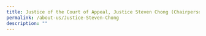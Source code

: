 ```yaml
---
title: Justice of the Court of Appeal, Justice Steven Chong (Chairperson of the Panel)
permalink: /about-us/Justice-Steven-Chong
description: ""
---
```

